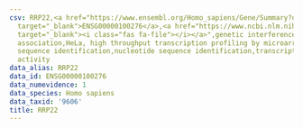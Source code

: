 ```yaml
---
csv: RRP22,<a href="https://www.ensembl.org/Homo_sapiens/Gene/Summary?db=core;g=ENSG00000100276"
  target="_blank">ENSG00000100276</a>,<a href="https://www.ncbi.nlm.nih.gov/pubmed/17216044"
  target="_blank"><i class="fas fa-file"></i></a>",genetic interference,functional
  association,HeLa, high throughput transcription profiling by microarray,nucleotide
  sequence identification,nucleotide sequence identification,transcriptional regulation,up-regulates
  activity
data_alias: RRP22
data_id: ENSG00000100276
data_numevidence: 1
data_species: Homo sapiens
data_taxid: '9606'
title: RRP22
---
```


